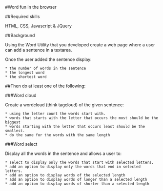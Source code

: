 #Word fun in the browser

##Required skills

HTML, CSS, Javascript & JQuery

##Background

Using the Word Utility that you developed create a web page where a user can add a sentence in a textarea. 

Once the user added the sentence display:
 
	* the number of words in the sentence
	* the longest word
	* the shortest word

##Then do at least one of the following:

###Word cloud

Create a wordcloud (think tagcloud) of the given sentence:
 
	* using the letter count the words start with. 
	* words that starts with the letter that occurs the most should be the biggest
	* words starting with the letter that occurs least should be the smallest.
	* do the same for the words with the same length

###Word select 

Display all the words in the sentence and allows a user to:

	* select to display only the words that start with selected letters. 
	* add an option to display only the words that end in selected letters.
	* add an option to display words of the selected length
	* add an option to display words of longer than a selected length
	* add an option to display words of shorter than a selected length